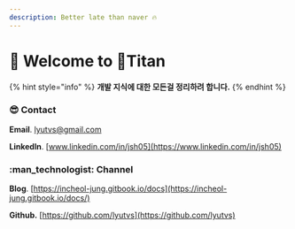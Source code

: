 ```yaml
---
description: Better late than naver 🔥
---
```


# 👋 Welcome to Titan

{% hint style="info" %}
**개발 지식에 대한 모든걸 정리하려 합니다.**
{% endhint %}

### :sunglasses: Contact

&#x20; **Email**. [lyutvs@gmail.com](http://localhost:5000/u/lnPNhMFAedhb62sgEmGjyAjN7VX2)

&#x20; **LinkedIn**. [www.linkedin.com/in/jsh05](https://www.linkedin.com/in/jsh05)

### :man\_technologist: Channel&#x20;

&#x20; **Blog**. [https://incheol-jung.gitbook.io/docs](https://incheol-jung.gitbook.io/docs/)

&#x20; **Github.** [https://github.com/lyutvs](https://github.com/lyutvs)
